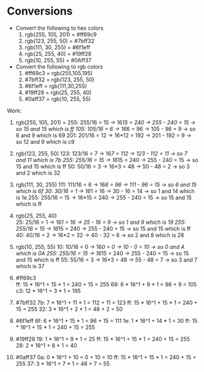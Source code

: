 # Conversions 
- Convert the following to hex colors
    1. rgb(255, 105, 201) = #ff69c9
    2. rgb(123, 255, 50) = #7bff32
    3. rgb(111, 30, 255) = #6f1eff
    4. rgb(25, 255, 40) = #19ff28
    5. rgb(10, 255, 55) = #0Aff37
- Convert the following to rgb colors
    1. #ff69c3 = rgb(255,105,195)
    2. #7bff32 = rgb(123, 255, 50)
    3. #6f1eff = rgb(111,30,255)
    4. #19ff28 = rgb(25, 255, 40)
    5. #0aff37 = rgb(10, 255, 55)

Work: 

1. rgb(255, 105, 201) = 
    255: 255/16 = 15 -> 16*15 = 240 -> 255 - 240 = 15 -> so 15 and 15 which is ff 
    105: 105/16 = 6 -> 16*6 = 96 -> 105 - 96 = 9 -> so 6 and 9 which is 69
    201: 201/16 = 12 -> 16*12 = 192 -> 201 - 192 = 9 -> so 12 and 9 which is c9
2. rgb(123, 255, 50)
    123: 123/16 = 7 -> 16*7 = 112 -> 123 - 112 = 11 -> so 7 and 11 which is 7b
    255: 255/16 = 15 -> 16*15 = 240 -> 255 - 240 = 15 -> so 15 and 15 which is ff
    50: 50/16 = 3 -> 16*3 = 48 -> 50 - 48 = 2 -> so 3 and 2 which is 32 
3. rgb(111, 30, 255)
    111: 111/16 = 6 -> 16*6 = 96 -> 111 - 96 = 15 -> so 6 and 15 which is 6f 
    30: 30/16 = 1 -> 16*1 = 16 -> 30 - 16 = 14 -> so 1 and 14 which is 1e
    255: 255/16 = 15 -> 16*15 = 240 -> 255 - 240 = 15 -> so 15 and 15 which is ff
4. rgb(25, 255, 40)  
    25: 25/16 = 1 -> 16*1 = 16 -> 25 - 16 = 9 -> so 1 and 9 which is 19
    255: 255/16 = 15 -> 16*15 = 240 -> 255 - 240 = 15 -> so 15 and 15 which is ff
    40: 40/16 = 2 -> 16*2 = 32 -> 40 - 32 = 8 -> so 2 and 8 which is 28 
5. rgb(10, 255, 55)
    10: 10/16 = 0 -> 16*0 = 0 -> 10 - 0 = 10 -> so 0 and A which is 0A
    255: 255/16 = 15 -> 16*15 = 240 -> 255 - 240 = 15 -> so 15 and 15 which is ff
    55: 55/16 = 3 -> 16*3 = 48 -> 55 - 48 = 7 -> so 3 and 7 which is 37

1. #ff69c3  
    ff: 15 * 16^1 + 15 * 1 = 240 + 15 = 255
    69: 6 * 16^1 + 9 * 1 = 96 + 9 = 105
    c3: 12 * 16^1 + 3 * 1 = 195
2. #7bff32 
    7b: 7 * 16^1 + 11 * 1 = 112 + 11 = 123
    ff: 15 * 16^1 + 15 * 1 = 240 + 15 = 255
    32: 3 * 16^1 + 2 * 1 = 48 + 2 = 50
3. #6f1eff 
    6f: 6 * 16^1 + 15 * 1 = 96 + 15 = 111
    1e: 1 * 16^1 + 14 * 1 = 30
    ff: 15 * 16^1 + 15 * 1 = 240 + 15 = 255
4. #19ff28 
    19: 1 * 16^1 + 9 * 1 = 25
    ff: 15 * 16^1 + 15 * 1 = 240 + 15 = 255
    28: 2 * 16^1 + 8 * 1 = 40
5. #0aff37 
    0a: 0 * 16^1 + 10 = 0 + 10 = 10 
    ff: 15 * 16^1 + 15 * 1 = 240 + 15 = 255
    37: 3 * 16^1 + 7 * 1 = 48 + 7 = 55